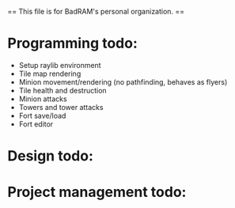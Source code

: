  == This file is for BadRAM's personal organization. ==

Programming todo:
=================
- Setup raylib environment
- Tile map rendering
- Minion movement/rendering (no pathfinding, behaves as flyers)
- Tile health and destruction
- Minion attacks
- Towers and tower attacks
- Fort save/load
- Fort editor



Design todo:
============



Project management todo:
========================